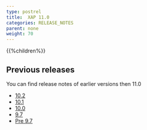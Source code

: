 ```yaml
---
type: postrel
title:  XAP 11.0
categories: RELEASE_NOTES
parent: none
weight: 70
---
```





{{%children%}}


## Previous releases

You can find release notes of earlier versions then 11.0

- [10.2](/xap102.html)
- [10.1](/xap101.html)
- [10.0](/xap100.html)
- [9.7](/xap97.html)
- [Pre 9.7](http://wiki.gigaspaces.com/wiki/display/RN/GigaSpaces+Release+Notes)

